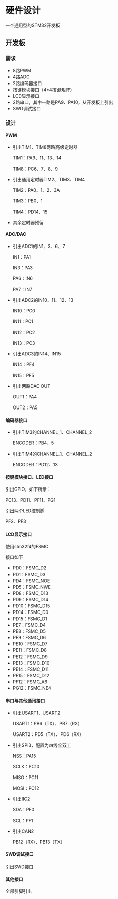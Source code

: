 # 硬件设计

一个通用型的STM32开发板

## 开发板

### 需求

* 8路PWM
* 4路ADC
* 2路编码器接口
* 按键模块接口（4*4按键矩阵）
* LCD显示接口
* 2路串口，其中一路是PA9、PA10，从开发板上引出
* SWD调试接口

### 设计

#### PWM

* 引出TIM1、TIM8两路高级定时器

  TIM1：PA9、11、13、14

  TIM8：PC6、7、8、9

* 引出通用定时器TIM2、TIM3、TIM4

  TIM2：PA0、1、2、3A

  TIM3：PB0、1

  TIM4：PD14、15

* 其余定时器预留

#### ADC/DAC

* 引出ADC1的IN1、3、6、7

  IN1：PA1

  IN3：PA3

  PA6：IN6

  PA7：IN7

* 引出ADC2的IN10、11、12、13

  IN10：PC0

  IN11：PC1

  IN12：PC2

  IN13：PC3

* 引出ADC3的IN14、IN15

  IN14：PF4

  IN15：PF5

* 引出两路DAC OUT

  OUT1：PA4

  OUT2：PA5

#### 编码器接口

* 引出TIM3的CHANNEL_1、CHANNEL_2

  ENCODER：PB4、5

* 引出TIM4的CHANNEL_1、CHANNEL_2

  ENCODER：PD12、13

#### 按键模块接口、LED接口

引出GPIO，如下所示：

PC13、PD11、PF11、PG1

引出两个LED控制脚

PF2、PF3

#### LCD显示接口

使用stm32f4的FSMC

接口如下

* PD0：FSMC_D2
* PD1：FSMC_D3
* PD4：FSMC_NOE
* PD5：FSMC_NWE
* PD8：FSMC_D13
* PD9：FSMC_D14
* PD10：FSMC_D15
* PD14：FSMC_D0
* PD15：FSMC_D1
* PE7：FSMC_D4
* PE8：FSMC_D5
* PE9：FSMC_D6
* PE10：FSMC_D7
* PE11：FSMC_D8
* PE12：FSMC_D9
* PE13：FSMC_D10
* PE14：FSMC_D11
* PE15：FSMC_D12
* PF12：FSMC_A6
* PG12：FSMC_NE4

#### 串口与其他通讯接口

* 引出USART1、USART2

  USART1：PB6（TX）、PB7（RX）

  USART2：PD5（TX）、PD6（RX）

* 引出SPI3，配置为四线全双工

  NSS：PA15

  SCLK：PC10

  MISO：PC11

  MOSI：PC12

* 引出IIC2

  SDA：PF0

  SCL：PF1

* 引出CAN2

  PB12（RX）、PB13（TX）

#### SWD调试接口

引出SWD接口

#### 其他接口

全部引脚引出